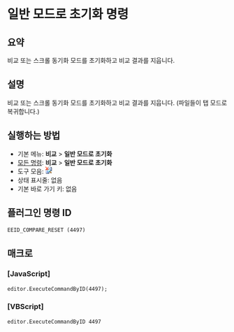 # 일반 모드로 초기화 명령

## 요약

비교 또는 스크롤 동기화 모드를 초기화하고 비교 결과를 지웁니다.

## 설명

비교 또는 스크롤 동기화 모드를 초기화하고 비교 결과를 지웁니다. (파일들이 탭 모드로 복귀합니다.)

## 실행하는 방법

- 기본 메뉴: **비교** \> **일반 모드로 초기화**
- [모든 명령](../tools/all_commands): **비교** \> **일반 모드로 초기화**
- 도구 모음: ![](../../images/reset24x16.png)
- 상태 표시줄: 없음
- 기본 바로 가기 키: 없음

## 플러그인 명령 ID

```
EEID_COMPARE_RESET (4497)
```

## 매크로

### \[JavaScript\]

```
editor.ExecuteCommandByID(4497);
```

### \[VBScript\]

```
editor.ExecuteCommandByID 4497
```
